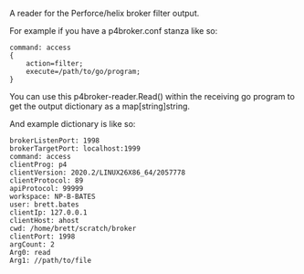 A reader for the Perforce/helix broker filter output.

For example if you have a p4broker.conf stanza like so:

```
command: access
{
    action=filter;
    execute=/path/to/go/program;
}
```

You can use this p4broker-reader.Read() within the receiving go program to get the output dictionary as a map[string]string.

And example dictionary is like so:

```
brokerListenPort: 1998
brokerTargetPort: localhost:1999
command: access
clientProg: p4
clientVersion: 2020.2/LINUX26X86_64/2057778
clientProtocol: 89
apiProtocol: 99999
workspace: NP-B-BATES
user: brett.bates
clientIp: 127.0.0.1
clientHost: ahost
cwd: /home/brett/scratch/broker
clientPort: 1998
argCount: 2
Arg0: read
Arg1: //path/to/file
```